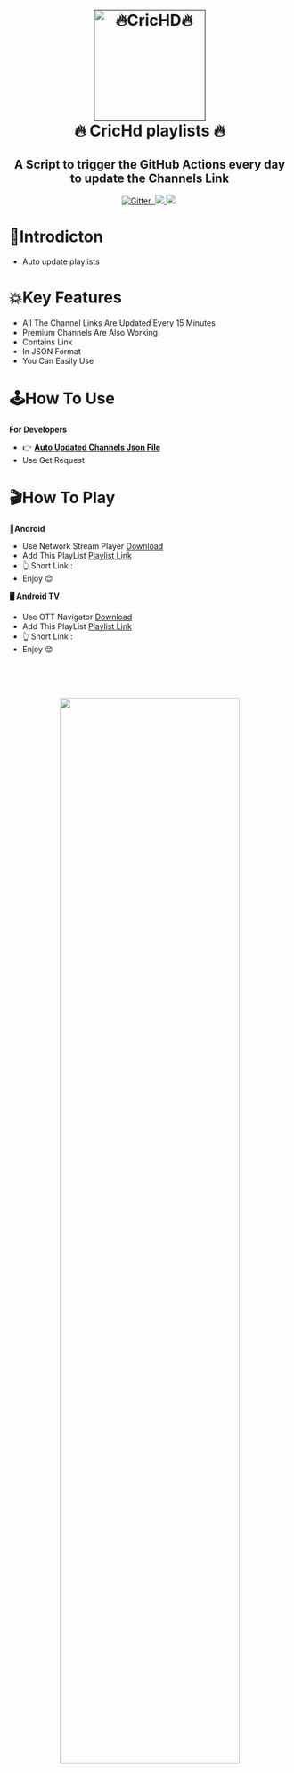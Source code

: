 




<h1 align="center">
  <br>
  <a href=""><img src="https://raw.githubusercontent.com/abusaeeidx/CricHd-playlists-Auto-Update-permanent/refs/heads/main/logo.jpg" alt="🔥CricHD🔥" width="200"></a>
  <br>
  🔥 CricHd playlists 🔥
  <br>
</h1>

<h2 align="center">A Script to trigger the GitHub Actions every day to update the Channels Link</h2>

<p align="center">
  <a href="https://www.python.org/">
    <img src="https://img.shields.io/badge/Made_With-Python_3.12%2B-blue"
         alt="Gitter">
  
  <a href="https://saythanks.io/to/bullredeyes@gmail.com">
      <img src="">
  </a>
  <a href="https://play.google.com/store/apps/details?id=com.banglalink.toffee">
    <img src="https://raw.githubusercontent.com/abusaeeidx/CricHd-playlists-Auto-Update-permanent/refs/heads/main/ba.jpg">
  </a>
  </a>
  <a href="https://gitter.im/amitmerchant1990/electron-markdownify"><img src="https://img.shields.io/badge/Made%20in-Bangladesh_🇧🇩-green?colorA=%23ff0000&colorB=%23017e40&style=flat-square"></a>
<a href="https://hits.seeyoufarm.com"><img src=""/></a>
</p>



# 📒Introdicton 
* Auto update playlists 


# 💥Key Features

* All The Channel Links Are Updated Every 15 Minutes
* Premium Channels Are Also Working
* Contains Link
* In JSON Format
* You Can Easily Use



# 🕹️How To Use
**For Developers**
* 👉 **[Auto Updated Channels Json File](https://raw.githubusercontent.com/abusaeeidx/CricHd-playlists-Auto-Update-permanent/refs/heads/main/api.json)**
* Use Get Request





# 🎬How To Play
**📱Android**
* Use Network Stream Player [Download](https://play.google.com/store/apps/details?id=com.genuine.leone)
* Add This PlayList [Playlist Link](https://raw.githubusercontent.com/abusaeeidx/CricHd-playlists-Auto-Update-permanent/refs/heads/main/ALL.m3u)
* 👆 Short Link : 
*  Enjoy 😊

**🖥️ Android TV**
* Use OTT Navigator [Download](https://apkpure.com/ott-navigator-iptv/studio.scillarium.ottnavigator/amp)
* Add This PlayList [Playlist Link](https://raw.githubusercontent.com/abusaeeidx/CricHd-playlists-Auto-Update-permanent/refs/heads/main/ALL.m3u)
*  👆 Short Link : 
*  Enjoy 😊

<h1 align="center">
 <a href="https://raw.githubusercontent.com/abusaeeidx/CricHd-playlists-Auto-Update-permanent/refs/heads/main/ALL.m3u"><img style="margin: 40px; height: 70%; width: 80%;" src="https://raw.githubusercontent.com/abusaeeidx/CricHd-playlists-Auto-Update-permanent/refs/heads/main/channel-ss.jpg"></a>
</h1>



# 🚬Credits
ABU SAEEID X NOOB


# 📝Note
* The following code is for educational purposes only. It demonstrates how to authenticate and stream IPTV. Do not use it for any illegal or harmful activities. If the code affects the revenue of the IPTV owners, please let me  and I will delete it.
* Please give me proper credit if you share this content. Otherwise, I will take it down.
* The codes of the repo are encrypted to ensure security. Please refrain from trying to run or deploy them 
* all country work 




# 💰Support

<a href="" target="_blank"><img src="" alt="support " style="height: 41px !important;width: 174px !important;box-shadow: 0px 3px 2px 0px rgba(190, 190, 190, 0.5) !important;-webkit-box-shadow: 0px 3px 2px 0px rgba(190, 190, 190, 0.5) !important;" ></a>




# ✉️Find Me on 

- [![Github](https://img.shields.io/badge/Github-ABUSAEEIDX-purple?style=for-the-badge&logo=github)](https://github.com/abusaeeidx)


- [![Messenger](https://img.shields.io/badge/Messenger-abusaeeix-orange?style=for-the-badge&logo=messenger)](https://t.me/ABUSAEEIDX)

- [![Telegram](https://img.shields.io/badge/Telegram-AbuSaeeidx-indigo?style=for-the-badge&logo=telegram)](https://t.me/ABUSAEEIDX)
- Bx
#CricHd playlists Auto Update permanent 
#CricHd playlists Auto Update permanent 
#CricHd playlists Auto Update 
# By ABU SAEEID X
